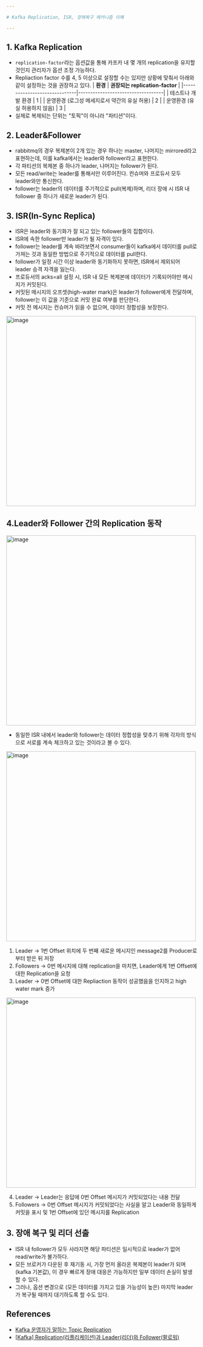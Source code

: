 ```yaml
---

# Kafka Replication, ISR, 장애복구 메커니즘 이해

---
```


## 1. Kafka Replication

- `replication-factor`라는 옵션값을 통해 카프카 내 몇 개의 replication을 유지할 것인지 관리자가 옵션 조정 가능하다.
- Repliaction factor 수를 4, 5 이상으로 설정할 수는 있지만 상황에 맞춰서 아래와 같이 설정하는 것을 권장하고 있다.
  | **환경**                     | **권장되는 replication-factor**                          |
  |------------------------------|-----------------------------------|
  | 테스트나 개발 환경         | 1               | 
  | 운영환경 (로그성 메세지로서 약간의 유실 허용) | 2              | 
  | 운영환경 (유실 허용하지 않음) | 3              | 
- 실제로 복제되는 단위는 "토픽"이 아니라 "파티션"이다.
## 2. Leader&Follower
- rabbitmq의 경우 복제본이 2개 있는 경우 하나는 master, 나머지는 mirrored라고 표현하는데, 이를 kafka에서는 leader와 follower라고 표현한다.
- 각 파티션의 복제본 중 하나가 leader, 나머지는 follower가 된다.
- 모든 read/write는 leader를 통해서만 이루어진다. 컨슈머와 프로듀서 모두 leader와만 통신한다.
- follower는 leader의 데이터를 주기적으로 pull(복제)하며, 리더 장애 시 ISR 내 follower 중 하나가 새로운 leader가 된다.
## 3. ISR(In-Sync Replica)
- ISR은 leader와 동기화가 잘 되고 있는 follower들의 집합이다.
- ISR에 속한 follower만 leader가 될 자격이 있다.
- follower는 leader를 계속 바라보면서 consumer들이 kafka에서 데이터를 pull로 가져는 것과 동일한 방법으로 주기적으로 데이터를 pull한다.
- follower가 일정 시간 이상 leader와 동기화하지 못하면, ISR에서 제외되어 leader 승격 자격을 잃는다.
- 프로듀서의 acks=all 설정 시, ISR 내 모든 복제본에 데이터가 기록되어야만 메시지가 커밋된다.
- 커밋된 메시지의 오프셋(high-water mark)은 leader가 follower에게 전달하며, follower는 이 값을 기준으로 커밋 완료 여부를 판단한다.
- 커밋 전 메시지는 컨슈머가 읽을 수 없으며, 데이터 정합성을 보장한다.
<img src="https://github.com/user-attachments/assets/d1b1346a-9436-4984-aa00-1b904f56d1e6" alt="image" width="500">

## 4.Leader와 Follower 간의 Replication 동작
<img src="https://github.com/user-attachments/assets/88effdab-ed28-40be-af16-07e4b841c3e1" alt="image" width="500">

- 동일한 ISR 내에서 leader와 follower는 데이터 정합성을 맞추기 위해 각자의 방식으로 서로를 계속 체크하고 있는 것이라고 볼 수 있다.

<img src="https://github.com/user-attachments/assets/2f44d50f-4ba5-4743-9a36-bf4c2f8ad196" alt="image" width="500">

1. Leader -> 1번 Offset 위치에 두 번째 새로운 메시지인 message2를 Producer로부터 받은 뒤 저장
2. Followers -> 0번 메시지에 대해 replication을 마치면, Leader에게 1번 Offset에 대한 Replication을 요청
3. Leader -> 0번 Offset에 대한 Repliaction 동작이 성공했음을 인지하고 high water mark 증가

<img src="https://github.com/user-attachments/assets/d6389baa-150d-4249-8136-6c5cca0585b1" alt="image" width="500">

4. Leader ->  Leader는 응답에 0번 Offset 메시지가 커밋되었다는 내용 전달
5. Followers -> 0번 Offset 메시지가 커밋되었다는 사실을 알고 Leader와 동일하게 커밋을 표시 및  1번 Offset에 있던 메시지를 Replication
## 3. **장애 복구 및 리더 선출**
- ISR 내 follower가 모두 사라지면 해당 파티션은 일시적으로 leader가 없어 read/write가 불가하다.
- 모든 브로커가 다운된 후 재기동 시, 가장 먼저 올라온 복제본이 leader가 되며(kafka 기본값), 이 경우 빠르게 장애 대응은 가능하지만 일부 데이터 손실이 발생할 수 있다.
- 그러나, 옵션 변경으로 (모든 데이터를 가지고 있을 가능성이 높은) 마지막 leader가 복구될 때까지 대기하도록 할 수도 있다.
## References
- [Kafka 운영자가 말하는 Topic Replication](https://www.popit.kr/kafka-%EC%9A%B4%EC%98%81%EC%9E%90%EA%B0%80-%EB%A7%90%ED%95%98%EB%8A%94-topic-replication/)
- [[Kafka] Replication(리플리케이션)과 Leader(리더)와 Follower(팔로워)](https://colevelup.tistory.com/19)
